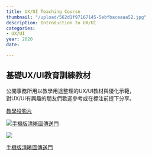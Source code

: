 ```yaml
---
title: UX/UI Teaching Course
thumbnail: "/upload/562d1f97167145-5ebfbaceaaa52.jpg"
description: Introduction to UX/UI
categories:
- UX/UI
year: 2020
date: 

---
```

## 基礎UX/UI教育訓練教材

公開事務所用以教學用途整理的UX/UI教材與優化示範，  
對UX/UI有興趣的朋友們歡迎參考或在標注前提下分享。

[教學投影片](https://drive.google.com/file/d/1-bH9WsT7DUO_-GT-S5LlqrZD5SmPptrt/view?usp=sharing)

![](https://i.imgur.com/fAAAuHk.jpg)[手機版清晰圖傳送門](https://drive.google.com/file/d/1RnsRGH3q2u2a4zdzqg_uTl4xGWb5CC1q/view?usp=sharing)

![](https://i.imgur.com/95l20iE.png)

[手機版清晰圖傳送門](https://drive.google.com/file/d/1oD5OrVs_E1pfwcrtOvhU2DoZkxpkzQtU/view?usp=sharing)
